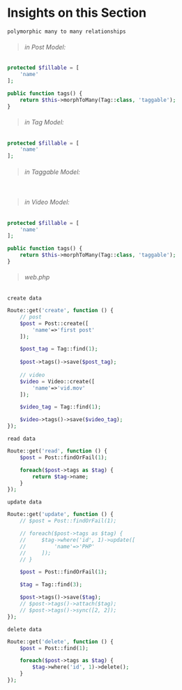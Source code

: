 # Insights on this Section
`polymorphic many to many relationships`
> ###### in Post Model:
```php
protected $fillable = [
    'name'
];

public function tags() {
    return $this->morphToMany(Tag::class, 'taggable');
}
```
> ###### in Tag Model:
```php
protected $fillable = [
    'name'
];
```
> ###### in Taggable Model:
```php

```
> ###### in Video Model:
```php
protected $fillable = [
    'name'
];

public function tags() {
    return $this->morphToMany(Tag::class, 'taggable');
}
```
> ###### web.php
`create data`
```php
Route::get('create', function () {
    // post
    $post = Post::create([
        'name'=>'first post'
    ]);

    $post_tag = Tag::find(1);
    
    $post->tags()->save($post_tag);
    
    // video
    $video = Video::create([
        'name'=>'vid.mov'
    ]);

    $video_tag = Tag::find(1);

    $video->tags()->save($video_tag);
});
```
`read data`
```php
Route::get('read', function () {
    $post = Post::findOrFail(1);

    foreach($post->tags as $tag) {
        return $tag->name;
    }
});
```
`update data`
```php
Route::get('update', function () {
    // $post = Post::findOrFail(1);

    // foreach($post->tags as $tag) {
    //     $tag->where('id', 1)->update([
    //         'name'=>'PHP'
    //     ]);
    // }

    $post = Post::findOrFail(1);

    $tag = Tag::find(3);

    $post->tags()->save($tag);
    // $post->tags()->attach($tag);
    // $post->tags()->sync([2, 2]);
});
```
`delete data`
```php
Route::get('delete', function () {
    $post = Post::find(1);

    foreach($post->tags as $tag) {
        $tag->where('id', 1)->delete();
    }
});
```
